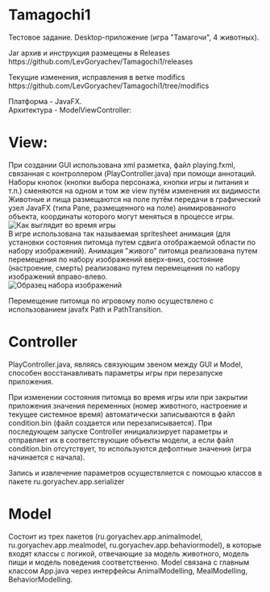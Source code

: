 # Tamagochi1
<p>Тестовое задание. Desktop-приложение (игра "Тамагочи", 4 животных).</p>
<p>Jar архив и инструкция размещены в Releases https://github.com/LevGoryachev/Tamagochi1/releases</p>
<p>Текущие изменения, исправления в ветке modifics https://github.com/LevGoryachev/Tamagochi1/tree/modifics</p>

Платформа - JavaFX.<br>
Архитектура - ModelViewController:<br>

# View:
При создании GUI использована xml разметка, файл playing.fxml, связанная с контроллером (PlayController.java) при помощи аннотаций.<br>
Наборы кнопок (кнопки выбора персонажа, кнопки игры и питания и т.п.) сменяются на одном и том же view путём изменения их видимости<br>
Животные и пища размещаются на поле путём передачи в графический узел JavaFX (типа Pane, размещенного на поле) анимированного объекта, координаты которого могут меняться в процессе игры.
![Как выглядит во время игры](https://user-images.githubusercontent.com/61917893/81673487-64f28300-9454-11ea-93b0-2b43f201dc22.jpg)
<br>
В игре использована так называемая spritesheet анимация (для установки состояния питомца путем сдвига отображаемой области по набору изображений). Анимация "живого" питомца реализована путем перемещения по набору изображений вверх-вниз, состояние (настроение, смерть) реализовано путем перемещения по набору изображений вправо-влево.
<br>
![Образец набора изображений](https://user-images.githubusercontent.com/61917893/81674379-bc452300-9455-11ea-9436-fda469696ef8.jpg)
<p>Перемещение питомца по игровому полю осуществлено с использованием javafx Path и PathTransition.</p>

# Controller
PlayController.java, являясь связующим звеном между GUI и Model, способен восстанавливать параметры игры при перезапуске приложения.
<p>При изменении состояния питомца во время игры или при закрытии приложения значения переменных (номер животного, настроение и текущее системное время) автоматически записываются в файл condition.bin (файл создается или перезаписывается). При последующем запуске Controller инициализирует параметры и отправляет их в соответствующие объекты модели, а если файл condition.bin отсутствует, то используются дефолтные значения (игра начинается с начала).</p>
<p>Запись и извлечение параметров осуществляется с помощью классов в пакете ru.goryachev.app.serializer</p>

# Model
<p>Состоит из трех пакетов (ru.goryachev.app.animalmodel, ru.goryachev.app.mealmodel, ru.goryachev.app.behaviormodel), в которые входят классы с логикой, отвечающие за модель животного, модель пищи и модель поведения соответственно. Model связана с главным классом App.java через интерфейсы AnimalModelling, MealModelling, BehaviorModelling.</p>
